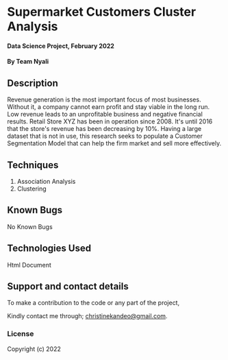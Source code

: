 # Supermarket Customers Cluster Analysis

#### Data Science Project, February 2022

#### By **Team Nyali**

## Description
Revenue generation is the most important focus of most businesses. Without it, a company cannot earn profit and stay viable in the long run. Low revenue leads to an unprofitable business and negative financial results. Retail Store XYZ has been in operation since 2008. It's until 2016 that the store's revenue has been decreasing by 10%. Having a large dataset that is not in use, this research seeks to populate a Customer Segmentation Model that can help the firm market and sell more effectively.

## Techniques
1. Association Analysis
2. Clustering

## Known Bugs
No Known Bugs

## Technologies Used
Html Document

## Support and contact details
To make a contribution to the code or any part of the project, 

Kindly contact me through; christinekandeo@gmail.com.
### License

Copyright (c) 2022
